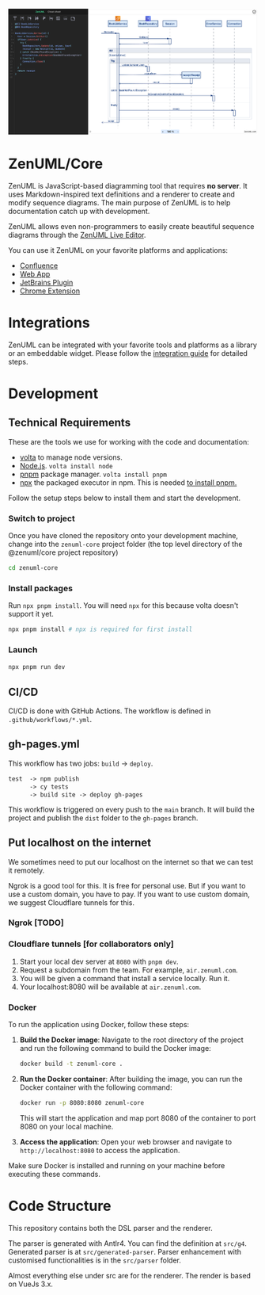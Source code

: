 ![editor](./docs/images/editor-sample.png)

# ZenUML/Core

ZenUML is JavaScript-based diagramming tool that requires **no server**. It uses Markdown-inspired text definitions
and a renderer to create and modify sequence diagrams. The main purpose of ZenUML is to
help documentation catch up with development.

ZenUML allows even non-programmers to easily create beautiful sequence diagrams through
the [ZenUML Live Editor](https://app.zenuml.com).

You can use it ZenUML on your favorite platforms and applications:

- [Confluence](https://marketplace.atlassian.com/apps/1218380/zenuml-diagrams-for-confluence-freemium?hosting=cloud&tab=overview)
- [Web App](https://app.zenuml.com/)
- [JetBrains Plugin](https://plugins.jetbrains.com/plugin/12437-zenuml-support)
- [Chrome Extension](https://chrome.google.com/webstore/detail/zenuml-sequence/kcpganeflmhffnlofpdmcjklmdpbbmef)

# Integrations

ZenUML can be integrated with your favorite tools and platforms as a library or an embeddable widget.
Please follow the [integration guide](./docs/asciidoc/integration-guide.adoc) for detailed steps.

# Development

## Technical Requirements

These are the tools we use for working with the code and documentation:

- [volta](https://volta.sh/) to manage node versions.
- [Node.js](https://nodejs.org/en/). `volta install node`
- [pnpm](https://pnpm.io/) package manager. `volta install pnpm`
- [npx](https://docs.npmjs.com/cli/v8/commands/npx) the packaged executor in npm. This is needed [to install pnpm.](#install-packages)

Follow the setup steps below to install them and start the development.

### Switch to project

Once you have cloned the repository onto your development machine, change into the `zenuml-core` project folder (the top level directory of the @zenuml/core project repository)

```bash
cd zenuml-core
```

### Install packages

Run `npx pnpm install`. You will need `npx` for this because volta doesn't support it yet.

```bash
npx pnpm install # npx is required for first install
```

### Launch

```bash
npx pnpm run dev
```

## CI/CD

CI/CD is done with GitHub Actions. The workflow is defined in `.github/workflows/*.yml`.

## gh-pages.yml

This workflow has two jobs: `build` -> `deploy`.

```text
test  -> npm publish
      -> cy tests
      -> build site -> deploy gh-pages
```

This workflow is triggered on every push to the `main` branch.
It will build the project and publish the `dist` folder to the `gh-pages` branch.

## Put localhost on the internet

We sometimes need to put our localhost on the internet so that we can test it remotely.

Ngrok is a good tool for this. It is free for personal use. But if you want to use a
custom domain, you have to pay. If you want to use custom domain, we suggest Cloudflare
tunnels for this.

### Ngrok [TODO]

### Cloudflare tunnels [for collaborators only]

1. Start your local dev server at `8080` with `pnpm dev`.
2. Request a subdomain from the team. For example, `air.zenuml.com`.
3. You will be given a command that install a service locally. Run it.
4. Your localhost:8080 will be available at `air.zenuml.com`.

### Docker

To run the application using Docker, follow these steps:

1. **Build the Docker image**:
   Navigate to the root directory of the project and run the following command to build the Docker image:

   ```bash
   docker build -t zenuml-core .
   ```

2. **Run the Docker container**:
   After building the image, you can run the Docker container with the following command:

   ```bash
   docker run -p 8080:8080 zenuml-core
   ```

   This will start the application and map port 8080 of the container to port 8080 on your local machine.

3. **Access the application**:
   Open your web browser and navigate to `http://localhost:8080` to access the application.

Make sure Docker is installed and running on your machine before executing these commands.

# Code Structure

This repository contains both the DSL parser and the renderer.

The parser is generated with Antlr4. You can find the definition at `src/g4`. Generated parser is at `src/generated-parser`.
Parser enhancement with customised functionalities is in the `src/parser` folder.

Almost everything else under src are for the renderer. The render is based on VueJs 3.x.
